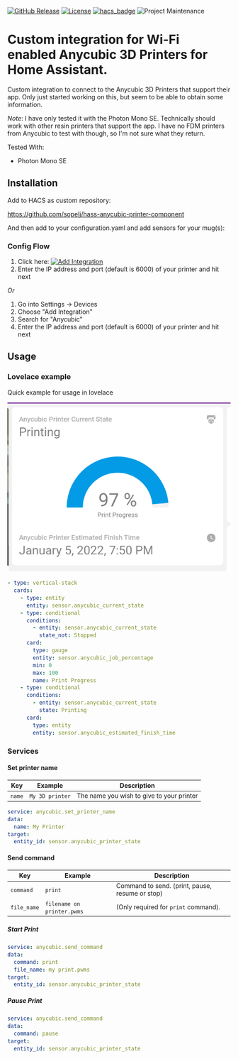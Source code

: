 [![GitHub Release](https://img.shields.io/github/release/sopelj/hass-anycubic-printer-component.svg?style=for-the-badge)](https://github.com/sopelj/hass-anycubic-printer-component/releases)
[![License](https://img.shields.io/github/license/sopelj/hass-anycubic-printer-component.svg?style=for-the-badge)](LICENSE.md)
[![hacs_badge](https://img.shields.io/badge/HACS-Custom-41BDF5.svg?style=for-the-badge)](https://github.com/custom-components/hacs)
![Project Maintenance](https://img.shields.io/maintenance/yes/2022.svg?style=for-the-badge)

# Custom integration for Wi-Fi enabled Anycubic 3D Printers for Home Assistant.

Custom integration to connect to the Anycubic 3D Printers that support their app.
Only just started working on this, but seem to be able to obtain some information.

*Note*: I have only tested it with the Photon Mono SE. Technically should work with other resin printers that support the app. 
I have no FDM printers from Anycubic to test with though, so I'm not sure what they return. 

Tested With:
 - Photon Mono SE


## Installation

Add to HACS as custom repository:

<https://github.com/sopelj/hass-anycubic-printer-component>

And then add to your configuration.yaml and add sensors for your mug(s):

### Config Flow

1. Click here: [![Add Integration](https://my.home-assistant.io/badges/config_flow_start.svg)](https://my.home-assistant.io/redirect/config_flow_start/?domain=anycubic)
2. Enter the IP address and port (default is 6000) of your printer and hit next

*Or*

1. Go into Settings -> Devices 
2. Choose "Add Integration" 
3. Search for "Anycubic"
4. Enter the IP address and port (default is 6000) of your printer and hit next

## Usage

### Lovelace example

Quick example for usage in lovelace

![](./images/lovelace_example.png)

```yaml
- type: vertical-stack
  cards:
    - type: entity
      entity: sensor.anycubic_current_state
    - type: conditional
      conditions:
        - entity: sensor.anycubic_current_state
          state_not: Stopped
      card:
        type: gauge
        entity: sensor.anycubic_job_percentage
        min: 0
        max: 100
        name: Print Progress
    - type: conditional
      conditions:
        - entity: sensor.anycubic_current_state
          state: Printing
      card:
        type: entity
        entity: sensor.anycubic_estimated_finish_time
```


### Services

#### Set printer name

| Key        | Example         | Description                               |
|------------|-----------------|-------------------------------------------|
| `name`     | `My 3D printer` | The name you wish to give to your printer |

```yaml
service: anycubic.set_printer_name
data:
  name: My Printer
target:
  entity_id: sensor.anycubic_printer_state
```

#### Send command

| Key         | Example                    | Description                                     |
|-------------|----------------------------|-------------------------------------------------|
| `command`   | `print`                    | Command to send. (print, pause, resume or stop) |
| `file_name` | `filename on printer.pwms` | (Only required for `print` command).            |

##### Start Print

```yaml
service: anycubic.send_command
data:
  command: print
  file_name: my print.pwms
target:
  entity_id: sensor.anycubic_printer_state
```

##### Pause Print

```yaml
service: anycubic.send_command
data:
  command: pause
target:
  entity_id: sensor.anycubic_printer_state
```
